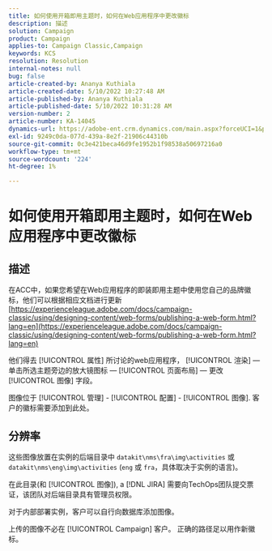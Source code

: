 ```yaml
---
title: 如何使用开箱即用主题时，如何在Web应用程序中更改徽标
description: 描述
solution: Campaign
product: Campaign
applies-to: Campaign Classic,Campaign
keywords: KCS
resolution: Resolution
internal-notes: null
bug: false
article-created-by: Ananya Kuthiala
article-created-date: 5/10/2022 10:27:48 AM
article-published-by: Ananya Kuthiala
article-published-date: 5/10/2022 10:31:28 AM
version-number: 2
article-number: KA-14045
dynamics-url: https://adobe-ent.crm.dynamics.com/main.aspx?forceUCI=1&pagetype=entityrecord&etn=knowledgearticle&id=bae753d3-4bd0-ec11-a7b5-0022480a8e40
exl-id: 9249c0da-077d-439a-8e2f-21906c44310b
source-git-commit: 0c3e421beca46d9fe1952b1f98538a50697216a0
workflow-type: tm+mt
source-wordcount: '224'
ht-degree: 1%

---
```


# 如何使用开箱即用主题时，如何在Web应用程序中更改徽标

## 描述


在ACC中，如果您希望在Web应用程序的即装即用主题中使用您自己的品牌徽标，他们可以根据相应文档进行更新 [https://experienceleague.adobe.com/docs/campaign-classic/using/designing-content/web-forms/publishing-a-web-form.html?lang=en](https://experienceleague.adobe.com/docs/campaign-classic/using/designing-content/web-forms/publishing-a-web-form.html?lang=en)

他们得去 [!UICONTROL 属性] 所讨论的web应用程序， [!UICONTROL 渲染]  — 单击所选主题旁边的放大镜图标 —  [!UICONTROL 页面布局]  — 更改 [!UICONTROL 图像] 字段。

图像位于 [!UICONTROL 管理] - [!UICONTROL 配置] - [!UICONTROL 图像]. 客户的徽标需要添加到此处。


## 分辨率


这些图像放置在实例的后端目录中 `datakit\nms\fra\img\activities` 或 `datakit\nms\eng\img\activities` (`eng` 或 `fra`，具体取决于实例的语言)。

在此目录(和 [!UICONTROL 图像]), a [!DNL JIRA] 需要向TechOps团队提交票证，该团队对后端目录具有管理员权限。

对于内部部署实例，客户可以自行向数据库添加图像。

上传的图像不必在 [!UICONTROL Campaign] 客户。 正确的路径足以用作新徽标。
